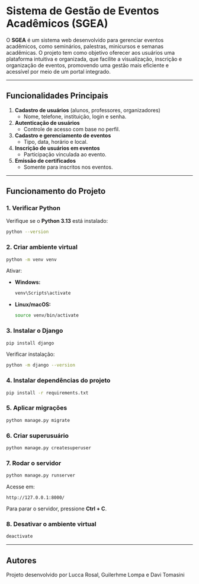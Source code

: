 # Sistema de Gestão de Eventos Acadêmicos (SGEA)

O **SGEA** é um sistema web desenvolvido para gerenciar eventos acadêmicos, como seminários, palestras, minicursos e semanas acadêmicas. O projeto tem como objetivo oferecer aos usuários uma plataforma intuitiva e organizada, que facilite a visualização, inscrição e organização de eventos, promovendo uma gestão mais eficiente e acessível por meio de um portal integrado.

---

## Funcionalidades Principais
1. **Cadastro de usuários** (alunos, professores, organizadores)  
   - Nome, telefone, instituição, login e senha.  
2. **Autenticação de usuários**  
   - Controle de acesso com base no perfil.  
3. **Cadastro e gerenciamento de eventos**  
   - Tipo, data, horário e local.  
4. **Inscrição de usuários em eventos**  
   - Participação vinculada ao evento.  
5. **Emissão de certificados**  
   - Somente para inscritos nos eventos.

---

## Funcionamento do Projeto

### 1. Verificar Python
Verifique se o **Python 3.13** está instalado:
```bash
python --version
```

### 2. Criar ambiente virtual
```bash
python -m venv venv
```

Ativar:
- **Windows:**
  ```bash
  venv\Scripts\activate
  ```
- **Linux/macOS:**
  ```bash
  source venv/bin/activate
  ```

### 3. Instalar o Django
```bash
pip install django
```

Verificar instalação:
```bash
python -m django --version
```

### 4. Instalar dependências do projeto
```bash
pip install -r requirements.txt
```

### 5. Aplicar migrações
```bash
python manage.py migrate
```

### 6. Criar superusuário
```bash
python manage.py createsuperuser
```

### 7. Rodar o servidor
```bash
python manage.py runserver
```

Acesse em:
```
http://127.0.0.1:8000/
```

Para parar o servidor, pressione **Ctrl + C**.

### 8. Desativar o ambiente virtual
```bash
deactivate
```

---

## Autores
Projeto desenvolvido por Lucca Rosal, Guilerhme Lompa e Davi Tomasini
